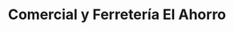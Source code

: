 ---
title: "Comercial y Ferretería El Ahorro"
url: /comayagua/comercial-y-ferreteria-el-ahorro/
shop: Eisenwaren
---